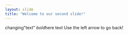 ```yaml
---
layout: slide
title: "Welcome to our second slide!"
---
```

changing"text" *bold*here text
Use the left arrow to go back!
